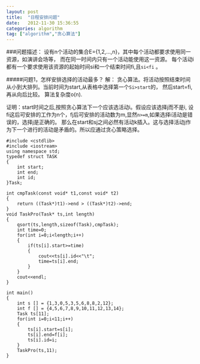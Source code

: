 ```yaml
---
layout: post
title:  "日程安排问题"
date:   2012-11-30 15:36:55
categories: algorithm  
tag: ["algorithm","贪心算法"]
---
```

###问题描述： 
设有n个活动的集合E={1,2,…,n}，其中每个活动都要求使用同一资源，如演讲会场等，
而在同一时间内只有一个活动能使用这一资源。 
每个活动i都有一个要求使用该资源的起始时间si和一个结束时间fi,且`si<fi` 。 
 
#####问题1，怎样安排选择的活动最多？ 
解： 贪心算法。将活动按照结束时间从小到大排列。当前时间为start,从表格中选择第一个`Si>start`的，
然后start=fi,再从向后比较。 
算法复杂度o(n). 

证明：start时间之后,按照贪心算法下一个应该选活动i。假设应该选择j而不是i, 
设fi这后可安排的工作为n个，fj后可安排的活动数为m,显然`n>=m`,如果选择i活动是错误的，选择j是正确的。 
那么在start和sj之间必然有活动k插入。这与选择活动j作为下一个进行的活动是矛盾的。所以应通过贪心策略选择。 

	#include <cstdlib>  
	#include <iostream>  
	using namespace std;  
	typedef struct TASK  
	{  
		int start;  
		int end;  
		int id;  
	}Task;  

	int cmpTask(const void* t1,const void* t2)  
	{  
		return ((Task*)t1)->end > ((Task*)t2)->end;  
	}  
	void TaskPro(Task* ts,int length)  
	{  
		qsort(ts,length,sizeof(Task),cmpTask);  
		int time=0;  
		for(int i=0;i<length;i++)  
		{  
			if(ts[i].start>=time)  
			{  
				cout<<ts[i].id<<"\t";  
				time=ts[i].end;  
			}  
		}  
		cout<<endl;  
	}  

	int main()  
	{  
		int s [] = {1,3,0,5,3,5,6,8,8,2,12};    
		int f [] = {4,5,6,7,8,9,10,11,12,13,14};    
		Task ts[11];  
		for(int i=0;i<11;i++)  
		{  
			ts[i].start=s[i];  
			ts[i].end=f[i];  
			ts[i].id=i;  
		}  
		TaskPro(ts,11);  
	}  
